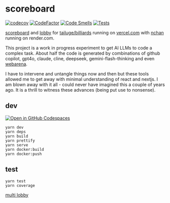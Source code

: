 # scoreboard

[![codecov](https://codecov.io/gh/tailuge/scoreboard/graph/badge.svg?token=70UENFYO7P)](https://codecov.io/gh/tailuge/scoreboard)
[![CodeFactor](https://www.codefactor.io/repository/github/tailuge/scoreboard/badge)](https://www.codefactor.io/repository/github/tailuge/scoreboard)
[![Code Smells](https://sonarcloud.io/api/project_badges/measure?project=tailuge_scoreboard&metric=code_smells)](https://sonarcloud.io/summary/new_code?id=tailuge_scoreboard)
[![Tests](https://github.com/tailuge/scoreboard/actions/workflows/main.yml/badge.svg)](https://github.com/tailuge/scoreboard/actions/workflows/main.yml)

[scoreboard](https://scoreboard-tailuge.vercel.app/leaderboard.html) and [lobby](https://scoreboard-tailuge.vercel.app/lobby) for [tailuge/billiards](https://github.com/tailuge/billiards) running on [vercel.com](https://vercel.com/tailuges-projects/scoreboard) with [nchan](https://billiards-network.onrender.com/) running on render.com.

This project is a work in progress experiment to get AI LLMs to code a complex task. About half the code is generated by combinations of github copilot, gpt4o, claude, cline, deepseek, gemini-flash-thinking and even [webarena](https://web.lmarena.ai/).

I have to intervene and untangle things now and then but these tools allowed me to get away with minimal understanding of react and nextjs. I am blown away with it all - could never have imagined this a couple of years ago. It is a thrill to witness these advances (being put use to nonsense).

## dev

[![Open in GitHub Codespaces](https://github.com/codespaces/badge.svg)](https://codespaces.new/tailuge/scoreboard)

```shell
yarn dev
yarn deps
yarn build
yarn prettify
yarn serve
yarn docker:build
yarn docker:push
```

## test

```shell
yarn test
yarn coverage
```
[multi lobby](https://scoreboard-tailuge.vercel.app/test.html)
